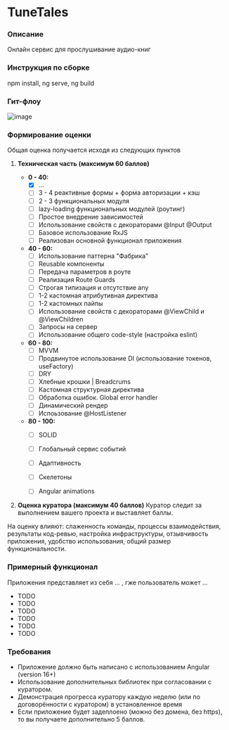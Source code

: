 # TuneTales

### Описание
Онлайн сервис для прослушивание аудио-книг

### Инструкция по сборке
npm install,
ng serve, 
ng build


### Гит-флоу
![image](https://github.com/CatDevelop/TuneTales/assets/95305283/9265f23d-e60c-4205-8efc-3f62705df4fd)

### Формирование оценки

Общая оценка получается исходя из следующих пунктов

1. **Техническая часть (максимум 60 баллов)**

    * **0 - 40:**  
        - [x] ...  
        - [ ] 3 - 4 реактивные формы + форма авторизации + кэш  
        - [ ] 2 - 3 функциональных модуля  
        - [ ] lazy-loading функциональных модулей (роутинг)  
        - [ ] Простое внедрение зависимостей  
        - [ ] Использование свойств с декораторами @Input @Output  
        - [ ] Базовое использование RxJS  
        - [ ] Реализован основной функционал приложения  

    * **40 - 60:**  
        - [ ] Использование паттерна "Фабрика"  
        - [ ] Reusable компоненты  
        - [ ] Передача параметров в роуте  
        - [ ] Реализация Route Guards  
        - [ ] Строгая типизация и отсутствие any  
        - [ ] 1-2 кастомная атрибутивная директива  
        - [ ] 1-2 кастомных пайпы  
        - [ ] Использование свойств с декораторами @ViewChild и @ViewChildren  
        - [ ] Запросы на сервер  
        - [ ] Использование общего code-style (настройка eslint)  

    * **60 - 80:**  
        - [ ] MVVM  
        - [ ] Продвинутое использование DI (использование токенов, useFactory)  
        - [ ] DRY  
        - [ ] Хлебные крошки | Breadcrums  
        - [ ] Кастомная структурная директива  
        - [ ] Обработка ошибок. Global error handler  
        - [ ] Динамический рендер  
        - [ ] Испоьзование @HostListener  

    * **80 - 100:**  
        - [ ] SOLID  
        - [ ] Глобальный сервис событий  
        - [ ] Адаптивность  
        - [ ] Скелетоны  
        - [ ] Angular animations  


2. **Оценка куратора (максимум 40 баллов)**
Куратор следит за выполнением вашего проекта и выставляет баллы. 

На оценку влияют: слаженность команды, процессы взаимодействия, результаты код-ревью, настройка инфраструктуры, отзывчивость приложения, удобство использования, общий размер функциональности.


### Примерный функционал

Приложения представляет из себя ... , гже пользователь может ...

- TODO
- TODO
- TODO
- TODO
- TODO
- TODO


### Требования

- Приложение должно быть написано с использованием Angular (version 16+)
- Использование дополнительных библиотек при согласовании с куратором.
- Демонстрация прогресса куратору каждую неделю (или по договорённости с куратором) в установленное время
- Если приложение будет задеплоено (можно без домена, без https), то вы получаете дополнительно 5 баллов. 
